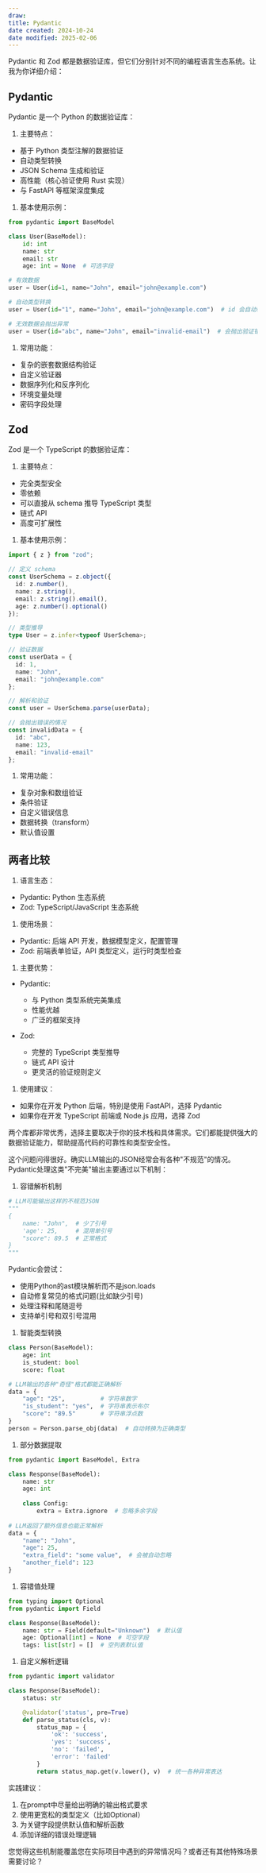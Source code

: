 ```yaml
---
draw:
title: Pydantic
date created: 2024-10-24
date modified: 2025-02-06
---
```


Pydantic 和 Zod 都是数据验证库，但它们分别针对不同的编程语言生态系统。让我为你详细介绍：

## Pydantic

Pydantic 是一个 Python 的数据验证库：

1. 主要特点：
- 基于 Python 类型注解的数据验证
- 自动类型转换
- JSON Schema 生成和验证
- 高性能（核心验证使用 Rust 实现）
- 与 FastAPI 等框架深度集成

1. 基本使用示例：

```python
from pydantic import BaseModel

class User(BaseModel):
    id: int
    name: str
    email: str
    age: int = None  # 可选字段

# 有效数据
user = User(id=1, name="John", email="john@example.com")

# 自动类型转换
user = User(id="1", name="John", email="john@example.com")  # id 会自动转换为 int

# 无效数据会抛出异常
user = User(id="abc", name="John", email="invalid-email")  # 会抛出验证错误
```

1. 常用功能：
- 复杂的嵌套数据结构验证
- 自定义验证器
- 数据序列化和反序列化
- 环境变量处理
- 密码字段处理

## Zod

Zod 是一个 TypeScript 的数据验证库：

1. 主要特点：
- 完全类型安全
- 零依赖
- 可以直接从 schema 推导 TypeScript 类型
- 链式 API
- 高度可扩展性

1. 基本使用示例：

```typescript
import { z } from "zod";

// 定义 schema
const UserSchema = z.object({
  id: z.number(),
  name: z.string(),
  email: z.string().email(),
  age: z.number().optional()
});

// 类型推导
type User = z.infer<typeof UserSchema>;

// 验证数据
const userData = {
  id: 1,
  name: "John",
  email: "john@example.com"
};

// 解析和验证
const user = UserSchema.parse(userData);

// 会抛出错误的情况
const invalidData = {
  id: "abc",
  name: 123,
  email: "invalid-email"
};
```

1. 常用功能：
- 复杂对象和数组验证
- 条件验证
- 自定义错误信息
- 数据转换（transform）
- 默认值设置

## 两者比较

1. 语言生态：
- Pydantic: Python 生态系统
- Zod: TypeScript/JavaScript 生态系统

1. 使用场景：
- Pydantic: 后端 API 开发，数据模型定义，配置管理
- Zod: 前端表单验证，API 类型定义，运行时类型检查

1. 主要优势：
- Pydantic:
  - 与 Python 类型系统完美集成
  - 性能优越
  - 广泛的框架支持
  
- Zod:
  - 完整的 TypeScript 类型推导
  - 链式 API 设计
  - 更灵活的验证规则定义

1. 使用建议：
- 如果你在开发 Python 后端，特别是使用 FastAPI，选择 Pydantic
- 如果你在开发 TypeScript 前端或 Node.js 应用，选择 Zod

两个库都非常优秀，选择主要取决于你的技术栈和具体需求。它们都能提供强大的数据验证能力，帮助提高代码的可靠性和类型安全性。

这个问题问得很好。确实LLM输出的JSON经常会有各种"不规范"的情况。Pydantic处理这类"不完美"输出主要通过以下机制：

1. 容错解析机制

```python
# LLM可能输出这样的不规范JSON
"""
{
    name: "John",  # 少了引号
    'age': 25,     # 混用单引号
    "score": 89.5  # 正常格式
}
"""
```

Pydantic会尝试：

- 使用Python的ast模块解析而不是json.loads
- 自动修复常见的格式问题(比如缺少引号)
- 处理注释和尾随逗号
- 支持单引号和双引号混用

1. 智能类型转换

```python
class Person(BaseModel):
    age: int
    is_student: bool
    score: float

# LLM输出的各种"奇怪"格式都能正确解析
data = {
    "age": "25",          # 字符串数字
    "is_student": "yes",  # 字符串表示布尔
    "score": "89.5"       # 字符串浮点数
}
person = Person.parse_obj(data)  # 自动转换为正确类型
```

1. 部分数据提取

```python
from pydantic import BaseModel, Extra

class Response(BaseModel):
    name: str
    age: int
    
    class Config:
        extra = Extra.ignore  # 忽略多余字段
        
# LLM返回了额外信息也能正常解析
data = {
    "name": "John",
    "age": 25,
    "extra_field": "some value",  # 会被自动忽略
    "another_field": 123
}
```

1. 容错值处理

```python
from typing import Optional
from pydantic import Field

class Response(BaseModel):
    name: str = Field(default="Unknown")  # 默认值
    age: Optional[int] = None  # 可空字段
    tags: list[str] = []  # 空列表默认值
```

1. 自定义解析逻辑

```python
from pydantic import validator

class Response(BaseModel):
    status: str

    @validator('status', pre=True)
    def parse_status(cls, v):
        status_map = {
            'ok': 'success',
            'yes': 'success',
            'no': 'failed',
            'error': 'failed'
        }
        return status_map.get(v.lower(), v)  # 统一各种异常表达
```

实践建议：

1. 在prompt中尽量给出明确的输出格式要求
2. 使用更宽松的类型定义（比如Optional）
3. 为关键字段提供默认值和解析函数
4. 添加详细的错误处理逻辑

您觉得这些机制能覆盖您在实际项目中遇到的异常情况吗？或者还有其他特殊场景需要讨论？​​​​​​​​​​​​​​​​

